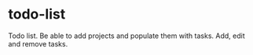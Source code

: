 # todo-list
Todo list. Be able to add projects and populate them with tasks. Add, edit and remove tasks.
